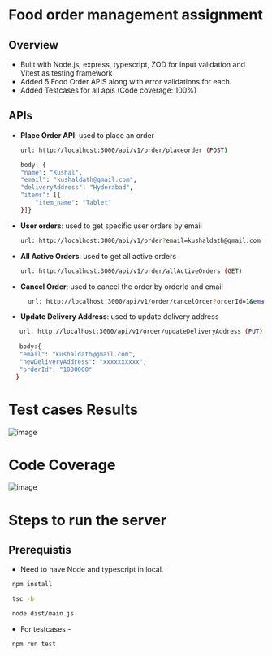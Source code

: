 # Food order management assignment

## Overview
- Built with Node.js, express, typescript, ZOD for input validation and Vitest as testing framework
- Added 5 Food Order APIS along with error validations for each.
- Added Testcases for all apis (Code coverage: 100%)

## APIs
- **Place Order API**:  used to place an order

    ```sh    
    url: http://localhost:3000/api/v1/order/placeorder (POST)
    
    body: {
    "name": "Kushal",
    "email": "kushaldath@gmail.com",
    "deliveryAddress": "Hyderabad",
    "items": [{
        "item_name": "Tablet"
    }]}
  ```

- **User orders**:  used to get specific user orders by email

    ```sh    
    url: http://localhost:3000/api/v1/order?email=kushaldath@gmail.com (GET)
  ```

- **All Active Orders**:  used to get all active orders

     ```sh    
    url: http://localhost:3000/api/v1/order/allActiveOrders (GET)
  ```

- **Cancel Order**:  used to cancel the order by orderId and email
  
  ```sh    
    url: http://localhost:3000/api/v1/order/cancelOrder?orderId=1&email=kushaldath@gmail.com (PUT)
  ```

- **Update Delivery Address**:  used to update delivery address

 ```sh    
    url: http://localhost:3000/api/v1/order/updateDeliveryAddress (PUT)
    
    body:{
    "email": "kushaldath@gmail.com",
    "newDeliveryAddress": "xxxxxxxxxx",
    "orderId": "1000000"
   }
  ```

# Test cases Results

![image](https://github.com/user-attachments/assets/e9645743-f784-451b-a0f3-96cf8ceddac8)


# Code Coverage

![image](https://github.com/user-attachments/assets/41ff16e5-527d-4407-a439-f2eb09c3d961)

# Steps to run the server

## Prerequistis

- Need to have Node and typescript in local.

 ```sh    
  npm install 
  ```

 ```sh    
  tsc -b  
  ```

 ```sh    
  node dist/main.js 
  ```

- For testcases -
   
 ```sh    
  npm run test
  ```





  

